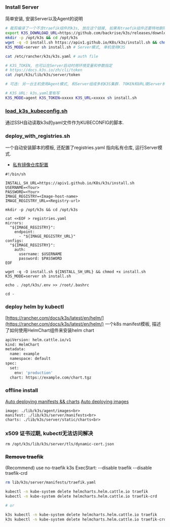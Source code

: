 ### Install Server
简单安装, 安装Server以及Agent的说明
```bash
# 裁剪编译了一个不含traefik组件的k3s, 放在这个链接, 如果有traefik组件还要特地删除一下, 一键安装比较麻烦.
export K3S_DOWNLOAD_URL=https://github.com/backrise/k3s/releases/download/v1.28.4%2Bk3s2-notraefik-release/k3s # optional, if you don't need traefik
mkdir -p /opt/k3s && cd /opt/k3s
wget -q -O install.sh https://apiv1.github.io/K8s/k3s/install.sh && chmod +x install.sh
K3S_MODE=server sh install.sh # Server模式, 单机使用K3S

cat /etc/rancher/k3s/k3s.yaml # auth file

# K3S_TOKEN, 也可以在Server启动时用环境变量和参数指定
# https://docs.k3s.io/zh/cli/token
cat /opt/k3s/lib/k3s/server/token

# 可选: 另一台主机使用Agent模式, 和Server组成多机K3S集群. TOKEN和URL填Server机器的.

# K3S_URL: k3s.yaml里有写
K3S_MODE=agent K3S_TOKEN=xxxxx K3S_URL=xxxxx sh install.sh
```
### [load_k3s_kubeconfig.sh](./load_k3s_kubeconfig.sh)
通过SSH自动读取k3s的yaml文件作为KUBECONFIG的脚本.

### deploy_with_registries.sh
一个自动安装脚本的模板, 还配置了registries.yaml 指向私有仓库, 运行Server模式.
* [私有镜像仓库配置](https://docs.k3s.io/zh/installation/private-registry)
```shell
#!/bin/sh

INSTALL_SH_URL=https://apiv1.github.io/K8s/k3s/install.sh
USERNAME=<Your>
PASSWORD=<Your>
IMAGE_REGISTRY=<Image-host-name>
IMAGE_REGISTRY_URL=<Registry-url>

mkdir -p /opt/k3s && cd /opt/k3s

cat <<EOF > registries.yaml
mirrors:
  "${IMAGE_REGISTRY}":
    endpoint:
      - "${IMAGE_REGISTRY_URL}"
configs:
  "${IMAGE_REGISTRY}":
    auth:
      username: $USERNAME
      password: $PASSWORD
EOF

wget -q -O install.sh ${INSTALL_SH_URL} && chmod +x install.sh
K3S_MODE=server sh install.sh

echo . /opt/k3s/.env >> /root/.bashrc

cd -
```

### deploy helm by kubectl
[https://rancher.com/docs/k3s/latest/en/helm/](https://rancher.com/docs/k3s/latest/en/helm/)
一个k8s manifest模板, 描述了如何使用HelmChart组件来安装helm chart
```bash
apiVersion: helm.cattle.io/v1
kind: HelmChart
metadata:
  name: example
  namespace: default
spec:
  set:
    env: 'production'
  chart: https://example.com/chart.tgz
```

### offline install
[Auto deploying manifests && charts](https://docs.rancher.cn/docs/k3s/helm/_index/)
[Auto deploying images](https://docs.rancher.cn/docs/k3s/installation/airgap/_index)
```
image: ./lib/k3s/agent/images<br>
manifest: ./lib/k3s/server/manifests<br>
charts: ./lib/k3s/server/static/charts<br>
```

### x509 证书过期, kubectl无法访问解决
```
rm /opt/k3s/lib/k3s/server/tls/dynamic-cert.json
```

### ~~Remove traefik~~
(Recommend) use no-traefik k3s
ExecStart: --disable traefik --disable traefik-crd
```bash
rm lib/k3s/server/manifests/traefik.yaml

kubectl -n kube-system delete helmcharts.helm.cattle.io traefik
kubectl -n kube-system delete helmcharts.helm.cattle.io traefik-crd

# or

k3s kubectl -n kube-system delete helmcharts.helm.cattle.io traefik
k3s kubectl -n kube-system delete helmcharts.helm.cattle.io traefik-crd
```